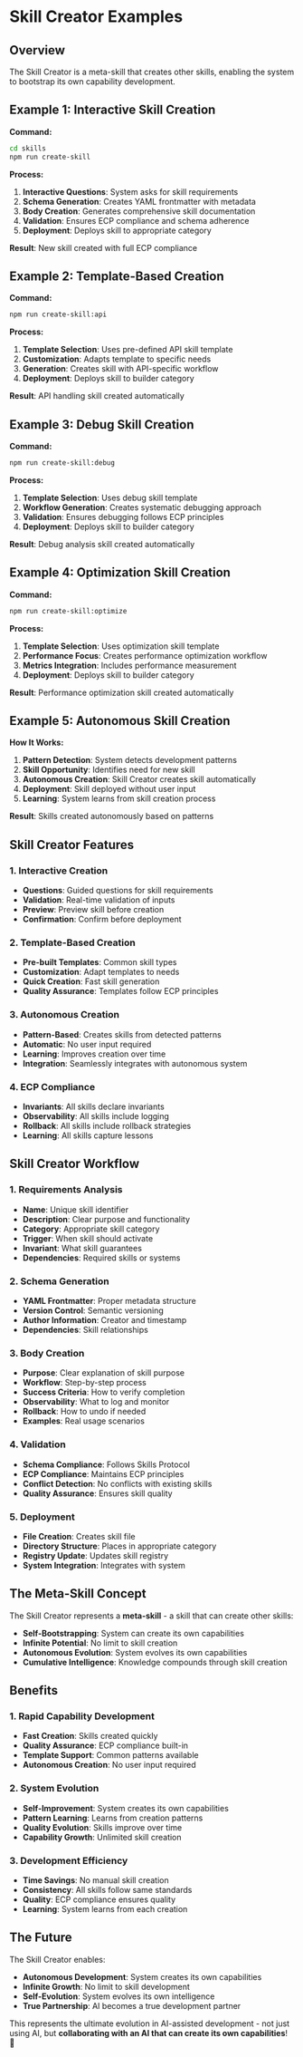 # Skill Creator Examples

## Overview

The Skill Creator is a meta-skill that creates other skills, enabling the system to bootstrap its own capability development.

## Example 1: Interactive Skill Creation

**Command:**
```bash
cd skills
npm run create-skill
```

**Process:**
1. **Interactive Questions**: System asks for skill requirements
2. **Schema Generation**: Creates YAML frontmatter with metadata
3. **Body Creation**: Generates comprehensive skill documentation
4. **Validation**: Ensures ECP compliance and schema adherence
5. **Deployment**: Deploys skill to appropriate category

**Result**: New skill created with full ECP compliance

## Example 2: Template-Based Creation

**Command:**
```bash
npm run create-skill:api
```

**Process:**
1. **Template Selection**: Uses pre-defined API skill template
2. **Customization**: Adapts template to specific needs
3. **Generation**: Creates skill with API-specific workflow
4. **Deployment**: Deploys skill to builder category

**Result**: API handling skill created automatically

## Example 3: Debug Skill Creation

**Command:**
```bash
npm run create-skill:debug
```

**Process:**
1. **Template Selection**: Uses debug skill template
2. **Workflow Generation**: Creates systematic debugging approach
3. **Validation**: Ensures debugging follows ECP principles
4. **Deployment**: Deploys skill to builder category

**Result**: Debug analysis skill created automatically

## Example 4: Optimization Skill Creation

**Command:**
```bash
npm run create-skill:optimize
```

**Process:**
1. **Template Selection**: Uses optimization skill template
2. **Performance Focus**: Creates performance optimization workflow
3. **Metrics Integration**: Includes performance measurement
4. **Deployment**: Deploys skill to builder category

**Result**: Performance optimization skill created automatically

## Example 5: Autonomous Skill Creation

**How It Works:**
1. **Pattern Detection**: System detects development patterns
2. **Skill Opportunity**: Identifies need for new skill
3. **Autonomous Creation**: Skill Creator creates skill automatically
4. **Deployment**: Skill deployed without user input
5. **Learning**: System learns from skill creation process

**Result**: Skills created autonomously based on patterns

## Skill Creator Features

### 1. Interactive Creation
- **Questions**: Guided questions for skill requirements
- **Validation**: Real-time validation of inputs
- **Preview**: Preview skill before creation
- **Confirmation**: Confirm before deployment

### 2. Template-Based Creation
- **Pre-built Templates**: Common skill types
- **Customization**: Adapt templates to needs
- **Quick Creation**: Fast skill generation
- **Quality Assurance**: Templates follow ECP principles

### 3. Autonomous Creation
- **Pattern-Based**: Creates skills from detected patterns
- **Automatic**: No user input required
- **Learning**: Improves creation over time
- **Integration**: Seamlessly integrates with autonomous system

### 4. ECP Compliance
- **Invariants**: All skills declare invariants
- **Observability**: All skills include logging
- **Rollback**: All skills include rollback strategies
- **Learning**: All skills capture lessons

## Skill Creator Workflow

### 1. Requirements Analysis
- **Name**: Unique skill identifier
- **Description**: Clear purpose and functionality
- **Category**: Appropriate skill category
- **Trigger**: When skill should activate
- **Invariant**: What skill guarantees
- **Dependencies**: Required skills or systems

### 2. Schema Generation
- **YAML Frontmatter**: Proper metadata structure
- **Version Control**: Semantic versioning
- **Author Information**: Creator and timestamp
- **Dependencies**: Skill relationships

### 3. Body Creation
- **Purpose**: Clear explanation of skill purpose
- **Workflow**: Step-by-step process
- **Success Criteria**: How to verify completion
- **Observability**: What to log and monitor
- **Rollback**: How to undo if needed
- **Examples**: Real usage scenarios

### 4. Validation
- **Schema Compliance**: Follows Skills Protocol
- **ECP Compliance**: Maintains ECP principles
- **Conflict Detection**: No conflicts with existing skills
- **Quality Assurance**: Ensures skill quality

### 5. Deployment
- **File Creation**: Creates skill file
- **Directory Structure**: Places in appropriate category
- **Registry Update**: Updates skill registry
- **System Integration**: Integrates with system

## The Meta-Skill Concept

The Skill Creator represents a **meta-skill** - a skill that can create other skills:

- **Self-Bootstrapping**: System can create its own capabilities
- **Infinite Potential**: No limit to skill creation
- **Autonomous Evolution**: System evolves its own capabilities
- **Cumulative Intelligence**: Knowledge compounds through skill creation

## Benefits

### 1. Rapid Capability Development
- **Fast Creation**: Skills created quickly
- **Quality Assurance**: ECP compliance built-in
- **Template Support**: Common patterns available
- **Autonomous Creation**: No user input required

### 2. System Evolution
- **Self-Improvement**: System creates its own capabilities
- **Pattern Learning**: Learns from creation patterns
- **Quality Evolution**: Skills improve over time
- **Capability Growth**: Unlimited skill creation

### 3. Development Efficiency
- **Time Savings**: No manual skill creation
- **Consistency**: All skills follow same standards
- **Quality**: ECP compliance ensures quality
- **Learning**: System learns from each creation

## The Future

The Skill Creator enables:

- **Autonomous Development**: System creates its own capabilities
- **Infinite Growth**: No limit to skill development
- **Self-Evolution**: System evolves its own intelligence
- **True Partnership**: AI becomes a true development partner

This represents the ultimate evolution in AI-assisted development - not just using AI, but **collaborating with an AI that can create its own capabilities**! 🚀
